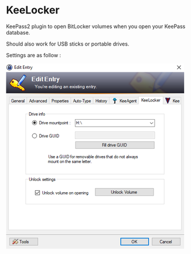 # KeeLocker
KeePass2 plugin to open BitLocker volumes when you open your KeePass database.

Should also work for USB sticks or portable drives.



Settings are as follow :

![Select Drive by MountPoint or GUID, and whether you want the drive to open automatically](https://github.com/Gugli/KeeLocker/raw/main/KeeLockerSettings.png)
